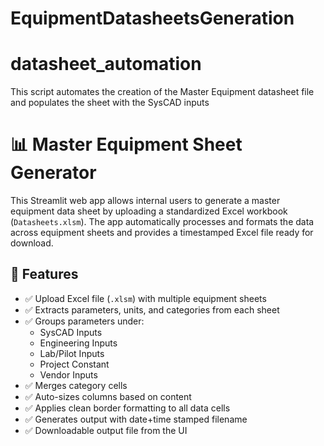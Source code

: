# EquipmentDatasheetsGeneration
# datasheet_automation
This script automates the creation of the Master Equipment datasheet file and populates the sheet with the SysCAD inputs

# 📊 Master Equipment Sheet Generator

This Streamlit web app allows internal users to generate a master equipment data sheet by uploading a standardized Excel workbook (`Datasheets.xlsm`). The app automatically processes and formats the data across equipment sheets and provides a timestamped Excel file ready for download.


## 🚀 Features

- ✅ Upload Excel file (`.xlsm`) with multiple equipment sheets
- ✅ Extracts parameters, units, and categories from each sheet
- ✅ Groups parameters under:
  - SysCAD Inputs
  - Engineering Inputs
  - Lab/Pilot Inputs
  - Project Constant
  - Vendor Inputs
- ✅ Merges category cells
- ✅ Auto-sizes columns based on content
- ✅ Applies clean border formatting to all data cells
- ✅ Generates output with date+time stamped filename
- ✅ Downloadable output file from the UI

